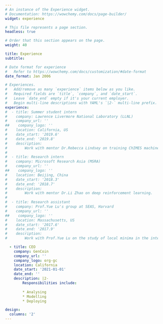 ```yaml
---
# An instance of the Experience widget.
# Documentation: https://wowchemy.com/docs/page-builder/
widget: experience

# This file represents a page section.
headless: true

# Order that this section appears on the page.
weight: 40

title: Experience
subtitle:

# Date format for experience
#   Refer to https://wowchemy.com/docs/customization/#date-format
date_format: Jan 2006

# Experiences.
#   Add/remove as many `experience` items below as you like.
#   Required fields are `title`, `company`, and `date_start`.
#   Leave `date_end` empty if it's your current employer.
#   Begin multi-line descriptions with YAML's `|2-` multi-line prefix.
experience:
#  - title: Summer student intern
#    company: Lawrence Livermore National Laboratory (LLNL)
#    company_url: ''
##    company_logo: ''
#    location: California, US
#    date_start: '2019.6'
#    date_end: '2019.8'
#    description:
#        Work with mentor Dr.Rebecca Lindsey on training ChIMES machine learning potential of CO/CO2 under extreme conditions.
#
#  - title: Research intern
#    company: Microsoft Research Asia (MSRA)
#    company_url: ''
##    company_logo: ''
#    location: Beijing, China
#    date_start: '2018.3'
#    date_end: '2018.7'
#    description:
#        Work with mentor Dr.Li Zhao on deep reinforcement learning.
#
#  - title: Research assistant
#    company: Prof.Yue Lu's group at SEAS, Harvard 
#    company_url: ''
##    company_logo: ''
#    location: Massachusetts, US
#    date_start: '2017.6'
#    date_end: '2017.9'
#    description: 
#        Work with Prof.Yue Lu on the study of local minima in the integer least square problem.

  - title: CEO
    company: GenCoin
    company_url: ''
    company_logo: org-gc
    location: California
    date_start: '2021-01-01'
    date_end: ''
    description: |2-
        Responsibilities include:
        
        * Analysing
        * Modelling
        * Deploying

design:
  columns: '2'
---
```

